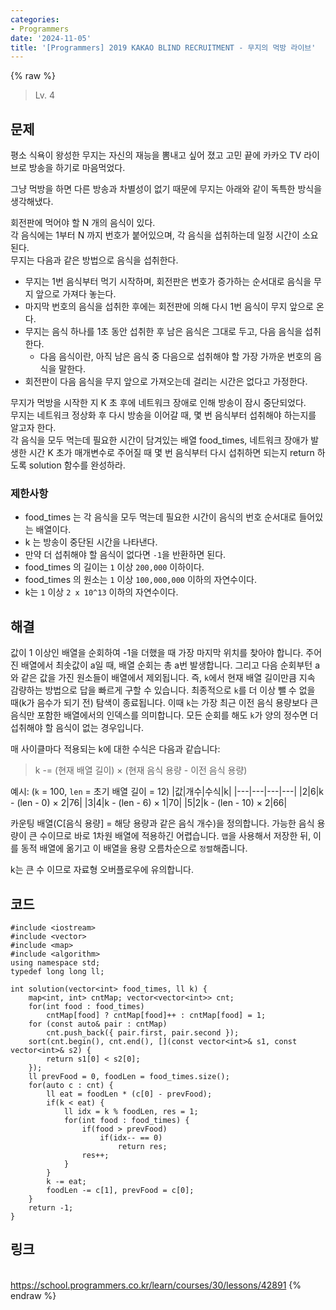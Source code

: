 ```yaml
---
categories:
- Programmers
date: '2024-11-05'
title: '[Programmers] 2019 KAKAO BLIND RECRUITMENT - 무지의 먹방 라이브'
---
```


{% raw %}
> Lv. 4<br>

## 문제
평소 식욕이 왕성한 무지는 자신의 재능을 뽐내고 싶어 졌고 고민 끝에 카카오 TV 라이브로 방송을 하기로 마음먹었다.

그냥 먹방을 하면 다른 방송과 차별성이 없기 때문에 무지는 아래와 같이 독특한 방식을 생각해냈다.

회전판에 먹어야 할 N 개의 음식이 있다.  
각 음식에는 1부터 N 까지 번호가 붙어있으며, 각 음식을 섭취하는데 일정 시간이 소요된다.  
무지는 다음과 같은 방법으로 음식을 섭취한다.

-   무지는 1번 음식부터 먹기 시작하며, 회전판은 번호가 증가하는 순서대로 음식을 무지 앞으로 가져다 놓는다.
-   마지막 번호의 음식을 섭취한 후에는 회전판에 의해 다시 1번 음식이 무지 앞으로 온다.
-   무지는 음식 하나를 1초 동안 섭취한 후 남은 음식은 그대로 두고, 다음 음식을 섭취한다.
    -   다음 음식이란, 아직 남은 음식 중 다음으로 섭취해야 할 가장 가까운 번호의 음식을 말한다.
-   회전판이 다음 음식을 무지 앞으로 가져오는데 걸리는 시간은 없다고 가정한다.

무지가 먹방을 시작한 지 K 초 후에 네트워크 장애로 인해 방송이 잠시 중단되었다.  
무지는 네트워크 정상화 후 다시 방송을 이어갈 때, 몇 번 음식부터 섭취해야 하는지를 알고자 한다.  
각 음식을 모두 먹는데 필요한 시간이 담겨있는 배열 food_times, 네트워크 장애가 발생한 시간 K 초가 매개변수로 주어질 때 몇 번 음식부터 다시 섭취하면 되는지 return 하도록 solution 함수를 완성하라.

### 제한사항
-   food_times 는 각 음식을 모두 먹는데 필요한 시간이 음식의 번호 순서대로 들어있는 배열이다.
-   k 는 방송이 중단된 시간을 나타낸다.
-   만약 더 섭취해야 할 음식이 없다면  `-1`을 반환하면 된다.
-   food_times 의 길이는  `1`  이상  `200,000`  이하이다.
-   food_times 의 원소는  `1`  이상  `100,000,000`  이하의 자연수이다.
-   k는  `1`  이상  `2 x 10^13`  이하의 자연수이다.

## 해결
값이 1 이상인 배열을 순회하여 -1을 더했을 때 가장 마지막 위치를 찾아야 합니다. 주어진 배열에서 최솟값이 a일 때, 배열 순회는 총 a번 발생합니다. 그리고 다음 순회부턴 a와 같은 값을 가진 원소들이 배열에서 제외됩니다. 즉, `k`에서 현재 배열 길이만큼 지속 감량하는 방법으로 답을 빠르게 구할 수 있습니다. 최종적으로 `k`를 더 이상 뺄 수 없을 때(k가 음수가 되기 전) 탐색이 종료됩니다. 이때 `k`는 가장 최근 이전 음식 용량보다 큰 음식만 포함한 배열에서의 인덱스를 의미합니다.  모든 순회를 해도 `k`가 양의 정수면 더 섭취해야 할 음식이 없는 경우입니다.

매 사이클마다 적용되는 k에 대한 수식은 다음과 같습니다:
> k -= (현재 배열 길이) × (현재 음식 용량 - 이전 음식 용량)<br>

예시: (`k` = 100, `len` = 초기 배열 길이 = 12)
|값|개수|수식|k|
|---|---|---|---|
|2|6|k - (len - 0) × 2|76|
|3|4|k - (len - 6) × 1|70|
|5|2|k - (len - 10) × 2|66|

카운팅 배열(C[음식 용량] = 해당 용량과 같은 음식 개수)을 정의합니다. 가능한 음식 용량이 큰 수이므로 바로 1차원 배열에 적용하긴 어렵습니다. `맵`을 사용해서 저장한 뒤, 이를 동적 배열에 옮기고 이 배열을 용량 오름차순으로 `정렬`해줍니다.

k는 큰 수 이므로 자료형 오버플로우에 유의합니다.

## 코드
```
#include <iostream>
#include <vector>
#include <map>
#include <algorithm>
using namespace std;
typedef long long ll;

int solution(vector<int> food_times, ll k) {
    map<int, int> cntMap; vector<vector<int>> cnt;
    for(int food : food_times)
        cntMap[food] ? cntMap[food]++ : cntMap[food] = 1;
    for (const auto& pair : cntMap)
        cnt.push_back({ pair.first, pair.second });
    sort(cnt.begin(), cnt.end(), [](const vector<int>& s1, const vector<int>& s2) {
        return s1[0] < s2[0];
    });
    ll prevFood = 0, foodLen = food_times.size();
    for(auto c : cnt) {
        ll eat = foodLen * (c[0] - prevFood);
        if(k < eat) {
            ll idx = k % foodLen, res = 1;
            for(int food : food_times) {
                if(food > prevFood)
                    if(idx-- == 0)
                        return res;
                res++;
            }
        }
        k -= eat;
        foodLen -= c[1], prevFood = c[0];
    }
    return -1;
}
```

## 링크
<br>https://school.programmers.co.kr/learn/courses/30/lessons/42891
{% endraw %}